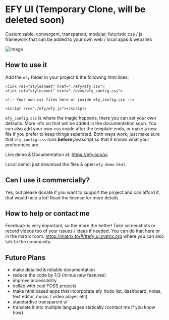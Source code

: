 # EFY UI (Temporary Clone, will be deleted soon)
Customisable, convergent, transparent, modular, futuristic css / js framework that can be added to your own web / local apps & websites

![image](https://user-images.githubusercontent.com/86549690/192852125-ba861a18-a85c-4dd3-8594-7cd758888ec7.png)

## How to use it
Add the `efy` folder in your project & the following html lines:

```
<link rel="stylesheet" href="./efy/efy.css">
<link rel="stylesheet" href="./demo/efy_config.css">

<!-- Your own css files here or inside efy_config.css -->

<script src="./efy/efy.js"></script>
```

`efy_config.css` is where the magic happens, there you can set your own defaults. More info on that will be added in the documentation soon. You can also add your own css inside after the template ends, or make a new file if you prefer to keep things separated. Both ways work, just make sure that `efy_config.css` runs **before** javascript so that it knows what your preferences are.

Live demo & Documentation at: https://efy.ooo/ui

Local demo: just download the files & open `efy_demo.html`.

## Can I use it commercially?

Yes, but please donate if you want to support the project and can afford it, that would help a lot! Read the license for more details.

## How to help or contact me

Feedback is very important, so the more the better! Take screenshots or record videos too of your issues / ideas if needed. You can do that here or in the matrix room: https://matrix.to/#/#efy_ui:matrix.org where you can also talk to the community.

## Future Plans

- make detailed & reliable documentation
- reduce the code by 1/3 (minus new features)
- improve accessibility
- collab with cool FOSS projects
- make html based apps that incorporate efy (todo list, dashboard, notes, text editor, music / video player etc)
- standardise transparent ui
- translate it into multiple languages statically (contact me if you know how)
